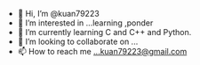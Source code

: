 - 👋 Hi, I’m @kuan79223
- 👀 I’m interested in ...learning ,ponder
- 🌱 I’m currently learning C and C++ and Python.
- 💞️ I’m looking to collaborate on ...
- 📫 How to reach me ...kuan79223@gmail.com

<!---
kuan79223/kuan79223 is a ✨ special ✨ repository because its `README.md` (this file) appears on your GitHub profile.
You can click the Preview link to take a look at your changes.
--->


